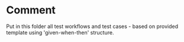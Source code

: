 # Comment
Put in this folder all test workflows and test cases - based on provided template using 'given-when-then' structure.
